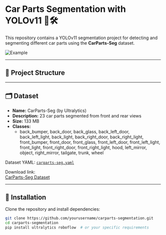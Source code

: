 # Car Parts Segmentation with YOLOv11 🚗🛠️

This repository contains a YOLOv11 segmentation project for detecting and segmenting different car parts using the **CarParts-Seg** dataset.

![Example](https://github.com/ultralytics/assets/raw/main/yolo-examples/example.jpg)

---

## 📂 Project Structure


---

## 🗂 Dataset

- **Name:** CarParts-Seg (by Ultralytics)  
- **Description:** 23 car parts segmented from front and rear views  
- **Size:** 133 MB  
- **Classes:**  
  - back_bumper, back_door, back_glass, back_left_door, back_left_light, back_light, back_right_door, back_right_light, front_bumper, front_door, front_glass, front_left_door, front_left_light, front_light, front_right_door, front_right_light, hood, left_mirror, object, right_mirror, tailgate, trunk, wheel  

Dataset YAML: [`carparts-seg.yaml`](carparts-seg.yaml)

Download link:  
[CarParts-Seg Dataset](https://github.com/ultralytics/assets/releases/download/v0.0.0/carparts-seg.zip)

---

## 🚀 Installation

Clone the repository and install dependencies:

```bash
git clone https://github.com/yourusername/carparts-segmentation.git
cd carparts-segmentation
pip install ultralytics roboflow  # or your specific requirements
